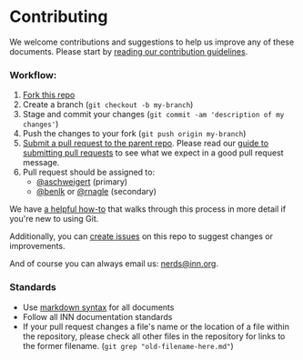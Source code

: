 # Contributing

We welcome contributions and suggestions to help us improve any of these documents. Please start by [reading our contribution guidelines](/how-to-work-with-us/contributing.md).

### Workflow:

1.  [Fork this repo](https://help.github.com/articles/fork-a-repo)
2.  Create a branch (`git checkout -b my-branch`)
3.  Stage and commit your changes (`git commit -am 'description of my changes'`)
4.  Push the changes to your fork (`git push origin my-branch`)
5.  [Submit a pull request to the parent repo](https://help.github.com/articles/creating-a-pull-request). Please read our [guide to submitting pull requests](/how-to-work-with-us/pull-requests.md) to see what we expect in a good pull request message.
6.  Pull request should be assigned to:
    - [@aschweigert](https://github.com/aschweigert) (primary)
    - [@benlk](https://github.com/benlk) or [@rnagle](https://github.com/rnagle) (secondary)

We have [a helpful how-to](/how-to-work-with-us/via-github.md) that walks through this process in more detail if you're new to using Git.

Additionally, you can [create issues](https://github.com/INN/docs/issues) on this repo to suggest changes or improvements.

And of course you can always email us: [nerds@inn.org](mailto:nerds@inn.org).

### Standards

- Use [markdown syntax](http://daringfireball.net/projects/markdown/syntax) for all documents
- Follow all INN documentation standards
- If your pull request changes a file's name or the location of a file within the repository, please check all other files in the repository for links to the former filename. (`git grep "old-filename-here.md"`)
